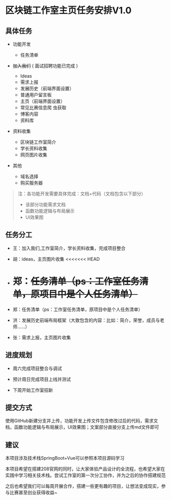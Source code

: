 # 区块链工作室主页任务安排V1.0

## 具体任务

* 功能开发
  
  * 任务清单

* ~~加入我们~~ ( 面试招聘功能已完成 )
  
  * Ideas
  * 需求上报
  * 发展历史（前端界面设置）
  * 普通用户留言板 
  * 主页（前端界面设置）
  * 常见比赛信息爬    虫获取
  * 博客内容
  - 资料库
   
* 资料收集
  * 区块链工作室简介
  * 学长资料收集
  * 网页图片收集

* 其他
  
  * 域名选择
  * 购买服务器

> 注：各功能开发需要具体完成：文档+代码（文档包含以下部分）
> 
> * 该部分功能需求文档
> * 函数功能逻辑与布局展示
> * UI效果图

## 任务分工

* 王：加入我们,工作室简介，学长资料收集，完成项目整合

* 胡：ideas，主页图片收集
  <<<<<<< HEAD

* 郑：~~任务清单（ps：工作室任务清单，原项目中是个人任务清单）~~
  =======

* 郑：任务清单（ps：工作室任务清单，原项目中是个人任务清单）

* 洪：发展历史前端布局框架（大致包含的内容：比如：简介，荣誉，成员与老师......）

* 张：需求上报，主页图片收集

## 进度规划

- 周六完成项目整合与调试

- 预计周日完成项目上线并测试
* 下周开始工作室招新

## 提交方式

使用GitHub新建分支并上传，功能开发上传文件包含修改过后的代码，需求文档，函数功能逻辑与布局展示，UI效果图；文案部分直接分支上传md文件即可

## 建议

本项目涉及技术栈SpringBoot+Vue可以参照本项目源码学习

本项目希望在搭建208官网的同时，让大家体验产品设计的全流程，也希望大家在实践中学习相关技术栈。尝试工作室的第一次分工协作，并为之后的协作搭建规范

之后也希望我们可以每周开展合作，搭建一些更有趣的项目，让想法变成现实，参与比赛甚至创业获得收益~
